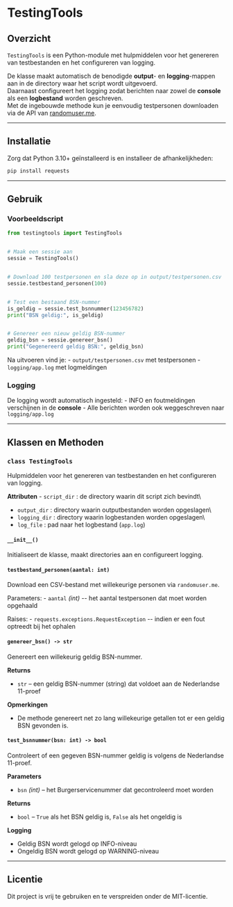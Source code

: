 # TestingTools

## Overzicht

`TestingTools` is een Python-module met hulpmiddelen voor het genereren
van testbestanden en het configureren van logging.

De klasse maakt automatisch de benodigde **output**- en
**logging**-mappen aan in de directory waar het script wordt
uitgevoerd.\
Daarnaast configureert het logging zodat berichten naar zowel de
**console** als een **logbestand** worden geschreven.\
Met de ingebouwde methode kun je eenvoudig testpersonen downloaden via
de API van [randomuser.me](https://randomuser.me).

------------------------------------------------------------------------

## Installatie

Zorg dat Python 3.10+ geïnstalleerd is en installeer de
afhankelijkheden:

``` bash
pip install requests
```

------------------------------------------------------------------------

## Gebruik

### Voorbeeldscript

``` python
from testingtools import TestingTools


# Maak een sessie aan
sessie = TestingTools()


# Download 100 testpersonen en sla deze op in output/testpersonen.csv
sessie.testbestand_personen(100)


# Test een bestaand BSN-nummer
is_geldig = sessie.test_bsnnummer(123456782)
print("BSN geldig:", is_geldig)


# Genereer een nieuw geldig BSN-nummer
geldig_bsn = sessie.genereer_bsn()
print("Gegenereerd geldig BSN:", geldig_bsn)
```

Na uitvoeren vind je: - `output/testpersonen.csv` met testpersonen -
`logging/app.log` met logmeldingen

### Logging

De logging wordt automatisch ingesteld: - INFO en foutmeldingen
verschijnen in de **console** - Alle berichten worden ook weggeschreven
naar `logging/app.log`

------------------------------------------------------------------------

## Klassen en Methoden

### `class TestingTools`

Hulpmiddelen voor het genereren van testbestanden en het configureren
van logging.

**Attributen** - `script_dir` : de directory waarin dit script zich
bevindt\

- `output_dir` : directory waarin outputbestanden worden opgeslagen\
- `logging_dir` : directory waarin logbestanden worden opgeslagen\
- `log_file` : pad naar het logbestand (`app.log`)

#### `__init__()`

Initialiseert de klasse, maakt directories aan en configureert logging.

#### `testbestand_personen(aantal: int)`

Download een CSV-bestand met willekeurige personen via `randomuser.me`.

Parameters: - `aantal` *(int)* -- het aantal testpersonen dat moet
worden opgehaald

Raises: - `requests.exceptions.RequestException` -- indien er een fout
optreedt bij het ophalen

#### `genereer_bsn() -> str`

Genereert een willekeurig geldig BSN-nummer.

**Returns**

- `str` – een geldig BSN-nummer (string) dat voldoet aan de Nederlandse 11-proef

**Opmerkingen**

- De methode genereert net zo lang willekeurige getallen tot er een geldig BSN gevonden is.

#### `test_bsnnummer(bsn: int) -> bool`

Controleert of een gegeven BSN-nummer geldig is volgens de Nederlandse 11-proef.

**Parameters**

- `bsn` *(int)* – het Burgerservicenummer dat gecontroleerd moet worden

**Returns**

- `bool` – `True` als het BSN geldig is, `False` als het ongeldig is

**Logging**

- Geldig BSN wordt gelogd op INFO-niveau
- Ongeldig BSN wordt gelogd op WARNING-niveau

------------------------------------------------------------------------

## Licentie

Dit project is vrij te gebruiken en te verspreiden onder de
MIT-licentie.
